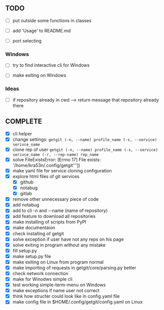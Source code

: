 ## TODO

- [ ] put outside some functions in classes
- [ ] add 'Usage' to README.md
- [ ] port selecting


### Windows

- [ ] try to find interactive cli for Windows
- [ ] make exiting on Windows


### Ideas

- [ ] if repository already in cwd --> return message that repository already there


## COMPLETE

- [x] cli helper
- [x] change settings: `getgit (-n, --name) profile_name (-s, --service) serivce_name`
- [x] clone rep of user `getgit (-n, --name) profile_name (-s, --service) serivce_name (-r, --rep-name) rep_name`
- [x] solve FileExistsError: [Errno 17] File exists: '/home/kra53n/.config/getgit'''])
- [x] make yaml file for service cloning configuration
- [x] explore html files of git services
  - [x] github
  - [x] notabug
  - [x] gitlab
- [x] remove other unnecessary piece of code
- [x] add notabug
- [x] add to cli -n and --name (name of repository)
- [x] add feature to download all repositories
- [x] make installing of scripts from PyPI
- [x] make documentaion
- [x] check installing of getgit
- [x] solve exception if user have not any reps on his page
- [x] solve exiting in program without any mistake
- [x] fill setup.py
- [x] make setup.py file
- [x] make exiting on Linux from program normal
- [x] make importing of requests in getgit/core/parsing.py better
- [x] check network connection
- [x] make for Winodws simple cli
- [x] test working simple-term-menu on Windows
- [x] make exceptions if name user not correct
- [x] think how structer could look like in config.yaml file
- [x] make config file in $HOME/.config/getgit/config.yaml on Linux

